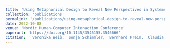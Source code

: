```yaml
---
title: 'Using Metaphorical Design to Reveal New Perspectives in Systems Design – Insights From a Participatory Design Workshop for Research Data Platforms'
collection: 'publications'
permalink: '/publications/using-metaphorical-design-to-reveal-new-perspectives-in-systems-design-insights-from-a-participatory-design-workshop-for-research-data-platforms'
date: 2022-10-08
venue: 'Nordic Human-Computer Interaction Conference'
paperurl: 'https://doi.org/10.1145/3546155.3546666'
citation: ' Veronika Weiß,  Sonja Schimmler,  Bernhard Preim,  Claudia Müller-Birn, "Using Metaphorical Design to Reveal New Perspectives in Systems Design – Insights From a Participatory Design Workshop for Research Data Platforms." Nordic Human-Computer Interaction Conference, 2022.'
---
```


